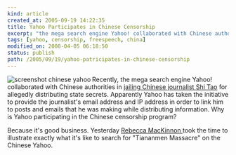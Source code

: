 ```yaml
---
kind: article
created_at: 2005-09-19 14:22:35
title: Yahoo Participates in Chinese Censorship
excerpt: "the mega search engine Yahoo! collaborated with Chinese authorities"
tags: [yahoo, censorship, freespeech, china]
modified_on: 2008-04-05 06:18:50
status: publish 
path: /2005/09/19/yahoo-patricipates-in-chinese-censorship
---
```


<img align="left" alt="screenshot chinese yahoo" src="/static/images/yahoo_unfiltered_search_before_2.jpg" />

Recently, the mega search engine Yahoo! collaborated with Chinese authorities in <a href="http://www.rsf.org/article.php3?id_article=14884">jailing Chinese journalist Shi Tao</a> for allegedly distributing state secrets. Apparently Yahoo has taken the initiative to provide the journalist's email address and IP address in order to link him to posts and emails that he was making while distributing information. Why is Yahoo participating in the Chinese censorship program?

Because it's good business. Yesterday <a href="http://rconversation.blogs.com/">Rebecca MacKinnon </a>took the time to illustrate exactly what it's like to search for "Tiananmen Massacre" on the Chinese Yahoo.